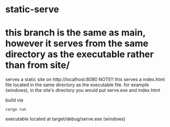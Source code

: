 # static-serve
# this branch is the same as main, however it serves from the same directory as the executable rather than from site/
serves a static site on http://localhost:8080
NOTE!! this serves a index.html file located in the same directory as the executable file.
for example (windows), in the site's directory you would put serve.exe and index.html

build via
```
cargo run
```
executable located at target/debug/serve.exe (windows)
